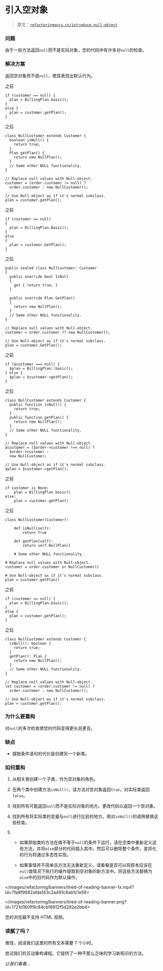 # 引入空对象

> 原文：[`refactoringguru.cn/introduce-null-object`](https://refactoringguru.cn/introduce-null-object)

### 问题

由于一些方法返回`null`而不是实际对象，您的代码中有许多对`null`的检查。

### 解决方案

返回空对象而不是`null`，使其表现出默认行为。

之前

```
if (customer == null) {
  plan = BillingPlan.basic();
}
else {
  plan = customer.getPlan();
}
```

之后

```
class NullCustomer extends Customer {
  boolean isNull() {
    return true;
  }
  Plan getPlan() {
    return new NullPlan();
  }
  // Some other NULL functionality.
}

// Replace null values with Null-object.
customer = (order.customer != null) ?
  order.customer : new NullCustomer();

// Use Null-object as if it's normal subclass.
plan = customer.getPlan();
```

之前

```
if (customer == null) 
{
  plan = BillingPlan.Basic();
}
else 
{
  plan = customer.GetPlan();
}
```

之后

```
public sealed class NullCustomer: Customer 
{
  public override bool IsNull 
  {
    get { return true; }
  }

  public override Plan GetPlan() 
  {
    return new NullPlan();
  }
  // Some other NULL functionality.
}

// Replace null values with Null-object.
customer = order.customer ?? new NullCustomer();

// Use Null-object as if it's normal subclass.
plan = customer.GetPlan();
```

之前

```
if ($customer === null) {
  $plan = BillingPlan::basic();
} else {
  $plan = $customer->getPlan();
}
```

之后

```
class NullCustomer extends Customer {
  public function isNull() {
    return true;
  }
  public function getPlan() {
    return new NullPlan();
  }
  // Some other NULL functionality.
}

// Replace null values with Null-object.
$customer = ($order->customer !== null) ?
  $order->customer :
  new NullCustomer;

// Use Null-object as if it's normal subclass.
$plan = $customer->getPlan();
```

之前

```
if customer is None:
    plan = BillingPlan.basic()
else:
    plan = customer.getPlan()
```

之后

```
class NullCustomer(Customer):

    def isNull(self):
        return True

    def getPlan(self):
        return self.NullPlan()

    # Some other NULL functionality.

# Replace null values with Null-object.
customer = order.customer or NullCustomer()

# Use Null-object as if it's normal subclass.
plan = customer.getPlan()
```

之前

```
if (customer == null) {
  plan = BillingPlan.basic();
}
else {
  plan = customer.getPlan();
}
```

之后

```
class NullCustomer extends Customer {
  isNull(): boolean {
    return true;
  }
  getPlan(): Plan {
    return new NullPlan();
  }
  // Some other NULL functionality.
}

// Replace null values with Null-object.
let customer = (order.customer != null) ?
  order.customer : new NullCustomer();

// Use Null-object as if it's normal subclass.
plan = customer.getPlan();
```

### 为什么要重构

对`null`的多次检查使您的代码变得更长且更丑。

### 缺点

+   摆脱条件语句的代价是创建另一个新类。

### 如何重构

1.  从相关类创建一个子类，作为空对象的角色。

1.  在两个类中创建方法`isNull()`，该方法对空对象返回`true`，对实际类返回`false`。

1.  找到所有可能返回`null`而不是实际对象的地方。更改代码以返回一个空对象。

1.  找到所有将实际类的变量与`null`进行比较的地方。用对`isNull()`的调用替换这些检查。

1.  +   如果原始类的方法在值不等于`null`的条件下运行，请在空类中重新定义这些方法，并将`else`部分的代码插入其中。然后可以删除整个条件，差异化的行为将通过多态性实现。

    +   如果事情并不简单且方法无法重新定义，请看看是否可以将原本应该在`null`值情况下执行的操作提取到空对象的新方法中。将这些方法替换为`else`中的旧代码作为默认操作。

</images/refactoring/banners/tired-of-reading-banner-1x.mp4?id=7fa8f9682afda143c2a491c6ab1c1e56>

</images/refactoring/banners/tired-of-reading-banner.png?id=1721d160ff9c84cbf8912f5d282e2bb4>

您的浏览器不支持 HTML 视频。

### 读腻了吗？

难怪，阅读我们这里的所有文本需要 7 个小时。

尝试我们的互动重构课程。它提供了一种不那么乏味的学习新知识的方法。

*让我们看看…*
